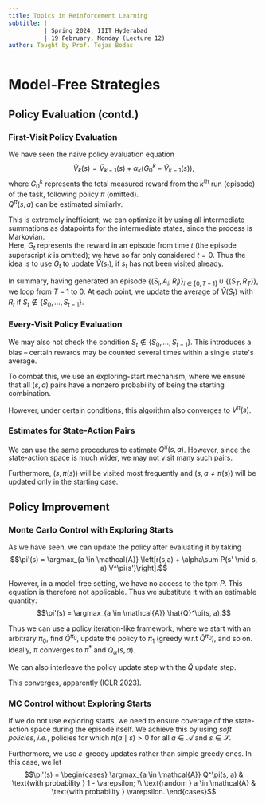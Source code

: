 ```yaml
---
title: Topics in Reinforcement Learning
subtitle: |
          | Spring 2024, IIIT Hyderabad
          | 19 February, Monday (Lecture 12)
author: Taught by Prof. Tejas Bodas
---
```


# Model-Free Strategies
## Policy Evaluation (contd.)
### First-Visit Policy Evaluation
We have seen the naive policy evaluation equation
$$\hat{V}_k(s) = \hat{V}_{k-1}(s) + \alpha_k(G_0^k - \hat{V}_{k-1}(s)),$$
where $G_0^k$ represents the total measured reward from the $k^\text{th}$ run (episode) of the task, following policy $\pi$ (omitted).  
$Q^\pi(s,a)$ can be estimated similarly.

This is extremely inefficient; we can optimize it by using all intermediate summations as datapoints for the intermediate states, since the process is Markovian.  
Here, $G_t$ represents the reward in an episode from time $t$ (the episode superscript $k$ is omitted); we have so far only considered $t = 0$. Thus the idea is to use $G_t$ to update $\hat{V}(s_t)$, if $s_t$ has not been visited already.

In summary, having generated an episode $\{(S_i, A_i, R_i)\}_{i \in [0, T-1]} \cup \{(S_T, R_T)\}$, we loop from $T-1$ to 0. At each point, we update the average of $\hat{V}(S_t)$ with $R_t$ if $S_t \notin \{S_0, \dots, S_{t-1}\}$.

### Every-Visit Policy Evaluation
We may also not check the condition $S_t \notin \{S_0, \dots, S_{t-1}\}$. This introduces a bias – certain rewards may be counted several times within a single state's average.

To combat this, we use an exploring-start mechanism, where we ensure that all $(s, a)$ pairs have a nonzero probability of being the starting combination.

However, under certain conditions, this algorithm also converges to $V^\pi(s)$.

### Estimates for State-Action Pairs
We can use the same procedures to estimate $Q^\pi(s,a)$. However, since the state-action space is much wider, we may not visit many such pairs.

Furthermore, $(s, \pi(s))$ will be visited most frequently and $(s, a \neq \pi(s))$ will be updated only in the starting case.

## Policy Improvement
### Monte Carlo Control with Exploring Starts
As we have seen, we can update the policy after evaluating it by taking
$$\pi'(s) = \argmax_{a \in \mathcal{A}} \left[r(s,a) + \alpha\sum P(s' \mid s, a) V^\pi(s')\right].$$

However, in a model-free setting, we have no access to the tpm $P$. This equation is therefore not applicable. Thus we substitute it with an estimable quantity:
$$\pi'(s) = \argmax_{a \in \mathcal{A}} \hat{Q}^\pi(s, a).$$

Thus we can use a policy iteration-like framework, where we start with an arbitrary $\pi_0$, find $\hat{Q}^{\pi_0}$, update the policy to $\pi_1$ (greedy w.r.t $\hat{Q}^{\pi_0}$), and so on. Ideally, $\pi$ converges to $\pi^*$ and $Q_\alpha(s, a)$.

We can also interleave the policy update step with the $\hat{Q}$ update step.

This converges, apparently (ICLR 2023).

### MC Control without Exploring Starts
If we do not use exploring starts, we need to ensure coverage of the state-action space during the episode itself. We achieve this by using *soft policies*, *i.e.*, policies for which $\pi(a \mid s) > 0$ for all $a \in \mathcal{A}$ and $s \in \mathcal{S}$.

Furthermore, we use $\varepsilon$-greedy updates rather than simple greedy ones. In this case, we let
$$\pi'(s) = \begin{cases}
\argmax_{a \in \mathcal{A}} Q^\pi(s, a) & \text{with probability } 1 - \varepsilon; \\
\text{random } a \in \mathcal{A} & \text{with probability } \varepsilon.
\end{cases}$$